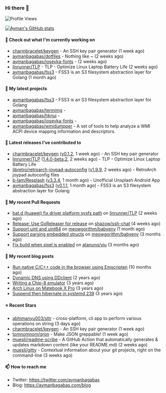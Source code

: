 ### Hi there 👋

![Profile Views](https://komarev.com/ghpvc/?username=aymanbagabas&label=PROFILE+VIEWS)

[![Ayman's GitHub stats](https://github-readme-stats.vercel.app/api?username=aymanbagabas&count_private=true&show_icons=true)](https://github.com/anuraghazra/github-readme-stats)

#### 👷 Check out what I'm currently working on

- [charmbracelet/keygen](https://github.com/charmbracelet/keygen) - An SSH key pair generator (1 week ago)
- [aymanbagabas/dotfiles](https://github.com/aymanbagabas/dotfiles) - Nothing like ~ (2 weeks ago)
- [aymanbagabas/iosevka-fonts](https://github.com/aymanbagabas/iosevka-fonts) -  (2 weeks ago)
- [linrunner/TLP](https://github.com/linrunner/TLP) - TLP - Optimize Linux Laptop Battery Life (2 weeks ago)
- [aymanbagabas/fss3](https://github.com/aymanbagabas/fss3) - FSS3 is an S3 filesystem abstraction layer for Golang (1 month ago)

#### 🌱 My latest projects

- [aymanbagabas/fss3](https://github.com/aymanbagabas/fss3) - FSS3 is an S3 filesystem abstraction layer for Golang
- [aymanbagabas/termimg](https://github.com/aymanbagabas/termimg) - 
- [aymanbagabas/hknui](https://github.com/aymanbagabas/hknui) - 
- [aymanbagabas/iosevka-fonts](https://github.com/aymanbagabas/iosevka-fonts) - 
- [aymanbagabas/wmidumpper](https://github.com/aymanbagabas/wmidumpper) - A set of tools to help analyze a WMI ACPI device mapping information and descriptors.

#### 🔭 Latest releases I've contributed to

- [charmbracelet/keygen](https://github.com/charmbracelet/keygen) ([v0.1.2](https://github.com/charmbracelet/keygen/releases/tag/v0.1.2), 1 week ago) - An SSH key pair generator
- [linrunner/TLP](https://github.com/linrunner/TLP) ([1.4.0-beta.2](https://github.com/linrunner/TLP/releases/tag/1.4.0-beta.2), 2 weeks ago) - TLP - Optimize Linux Laptop Battery Life
- [libretro/retroarch-joypad-autoconfig](https://github.com/libretro/retroarch-joypad-autoconfig) ([v1.9.9](https://github.com/libretro/retroarch-joypad-autoconfig/releases/tag/v1.9.9), 2 weeks ago) - RetroArch joypad autoconfig files
- [b-lam/Resplash](https://github.com/b-lam/Resplash) ([v3.3.4](https://github.com/b-lam/Resplash/releases/tag/v3.3.4), 1 month ago) - Unofficial Unsplash Android App
- [aymanbagabas/fss3](https://github.com/aymanbagabas/fss3) ([v0.1.1](https://github.com/aymanbagabas/fss3/releases/tag/v0.1.1), 1 month ago) - FSS3 is an S3 filesystem abstraction layer for Golang

#### 🔨 My recent Pull Requests

- [bat.d (huawei) fix driver platform sysfs path](https://github.com/linrunner/TLP/pull/577) on [linrunner/TLP](https://github.com/linrunner/TLP) (2 weeks ago)
- [Release: Use GoReleaser for release](https://github.com/shazow/ssh-chat/pull/400) on [shazow/ssh-chat](https://github.com/shazow/ssh-chat) (4 weeks ago)
- [Support uint and uint64](https://github.com/meowgorithm/babyenv/pull/2) on [meowgorithm/babyenv](https://github.com/meowgorithm/babyenv) (1 month ago)
- [Support parsing embedded structs](https://github.com/meowgorithm/babyenv/pull/1) on [meowgorithm/babyenv](https://github.com/meowgorithm/babyenv) (3 months ago)
- [Fix build when sixel is enabled](https://github.com/atanunq/viu/pull/76) on [atanunq/viu](https://github.com/atanunq/viu) (3 months ago)

#### 📜 My recent blog posts

- [Run native C/C&#43;&#43; code in the browser using Emscripten](https://aymanbagabas.com/blog/2020/11/18/run-native-c-c&#43;&#43;-code-in-the-browser-using-emscripten.html) (10 months ago)
- [Dynamic DNS using DDclient](https://aymanbagabas.com/blog/2019/02/16/dynamic-dns-using-ddclient.html) (2 years ago)
- [Writing a Chip-8 emulator](https://aymanbagabas.com/blog/2018/09/17/chip-8-emulator.html) (3 years ago)
- [Arch Linux on Matebook X Pro](https://aymanbagabas.com/blog/2018/07/23/archlinux-on-matebook-x-pro.html) (3 years ago)
- [Suspend then hibernate in systemd 239](https://aymanbagabas.com/blog/2018/07/18/suspend-then-hibernate.html) (3 years ago)

#### ⭐ Recent Stars

- [abhimanyu003/sttr](https://github.com/abhimanyu003/sttr) - cross-platform, cli app to perform various operations on string (3 days ago)
- [charmbracelet/keygen](https://github.com/charmbracelet/keygen) - An SSH key pair generator (1 week ago)
- [tomnomnom/gron](https://github.com/tomnomnom/gron) - Make JSON greppable! (1 week ago)
- [muesli/readme-scribe](https://github.com/muesli/readme-scribe) - A GitHub Action that automatically generates &amp; updates markdown content (like your README.md) (2 weeks ago)
- [muesli/gitty](https://github.com/muesli/gitty) - Contextual information about your git projects, right on the command-line (3 weeks ago)

#### 📫 How to reach me

- Twitter: https://twitter.com/aymanbagabas
- Blog: https://aymanbagabas.com/blog
